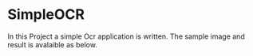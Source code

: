 # SimpleOCR

In this Project a simple Ocr application is written. The sample image and result is avalaible as below.

